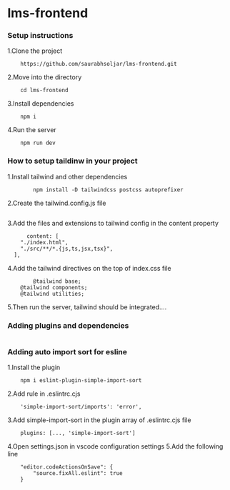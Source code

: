 # lms-frontend

### Setup instructions

1.Clone the project
```
    https://github.com/saurabhsoljar/lms-frontend.git
```

2.Move into the directory
```
    cd lms-frontend
```

3.Install dependencies
```
    npm i
```

4.Run the server
```
    npm run dev
```


### How to setup taildinw in your project

1.Install tailwind and other dependencies
```
        npm install -D tailwindcss postcss autoprefixer
```

2.Create the tailwind.config.js file
```    npx tailwindcss init -p
```

3.Add the files and extensions to tailwind config in the content property
```
      content: [
    "./index.html",
    "./src/**/*.{js,ts,jsx,tsx}",
  ],
```

4.Add the tailwind directives on the top of index.css file
```
        @tailwind base;
    @tailwind components;
    @tailwind utilities;
```

5.Then run the server, tailwind should be integrated....


### Adding plugins and dependencies
```    npm install @reduxjs/toolkit react-redux react-router-dom react-icons react-chartjs-2 chart.js daisyui axios react-hot-toast @tailwindcss/line-clamp
```

### Adding auto import sort for esline

1.Install the plugin
```
    npm i eslint-plugin-simple-import-sort
```

2.Add rule in .eslintrc.cjs
```
    'simple-import-sort/imports': 'error',
```

3.Add simple-import-sort in the plugin array of .eslintrc.cjs file
```
    plugins: [..., 'simple-import-sort']
```

4.Open settings.json in vscode configuration settings
5.Add the following line
```
    "editor.codeActionsOnSave": {
        "source.fixAll.eslint": true 
    }
```